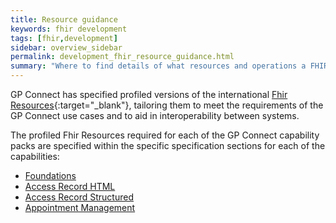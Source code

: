 ```yaml
---
title: Resource guidance
keywords: fhir development
tags: [fhir,development]
sidebar: overview_sidebar
permalink: development_fhir_resource_guidance.html
summary: "Where to find details of what resources and operations a FHIR server should expose to be a fully compliant GP Connect solution."
---
```


GP Connect has specified profiled versions of the international [Fhir Resources](https://www.hl7.org/fhir/DSTU2/){:target="_blank"}, tailoring them to meet the requirements of the GP Connect use cases and to aid in interoperability between systems.

The profiled Fhir Resources required for each of the GP Connect capability packs are specified within the specific specification sections for each of the capabilities:

* [Foundations](datalibraryfoundation.html)
* [Access Record HTML](datalibraryaccessRecord.html)
* [Access Record Structured](accessrecord_rest.html)
* [Appointment Management](appointments.html)
